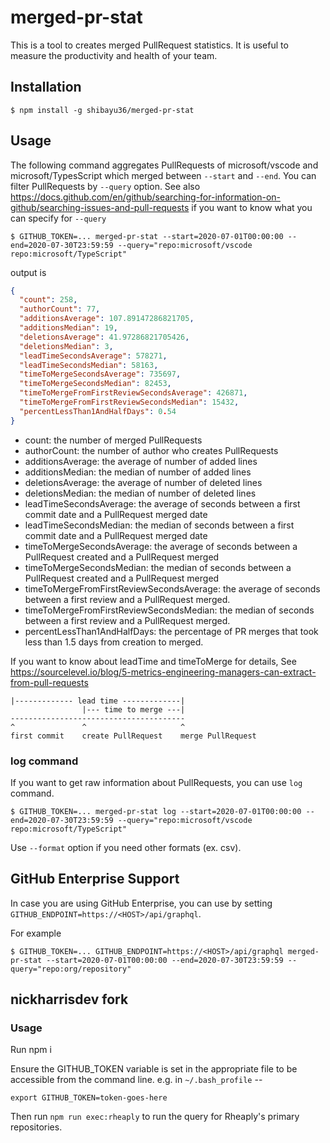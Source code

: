 # merged-pr-stat

This is a tool to creates merged PullRequest statistics. It is useful to measure the productivity and health of your team.

## Installation

```
$ npm install -g shibayu36/merged-pr-stat
```

## Usage

The following command aggregates PullRequests of microsoft/vscode and microsoft/TypesScript which merged between `--start` and `--end`. You can filter PullRequests by `--query` option. See also https://docs.github.com/en/github/searching-for-information-on-github/searching-issues-and-pull-requests if you want to know what you can specify for `--query`

```
$ GITHUB_TOKEN=... merged-pr-stat --start=2020-07-01T00:00:00 --end=2020-07-30T23:59:59 --query="repo:microsoft/vscode repo:microsoft/TypeScript"
```

output is

```json
{
  "count": 258,
  "authorCount": 77,
  "additionsAverage": 107.89147286821705,
  "additionsMedian": 19,
  "deletionsAverage": 41.97286821705426,
  "deletionsMedian": 3,
  "leadTimeSecondsAverage": 578271,
  "leadTimeSecondsMedian": 58163,
  "timeToMergeSecondsAverage": 735697,
  "timeToMergeSecondsMedian": 82453,
  "timeToMergeFromFirstReviewSecondsAverage": 426871,
  "timeToMergeFromFirstReviewSecondsMedian": 15432,
  "percentLessThan1AndHalfDays": 0.54
}
```

- count: the number of merged PullRequests
- authorCount: the number of author who creates PullRequests
- additionsAverage: the average of number of added lines
- additionsMedian: the median of number of added lines
- deletionsAverage: the average of number of deleted lines
- deletionsMedian: the median of number of deleted lines
- leadTimeSecondsAverage: the average of seconds between a first commit date and a PullRequest merged date
- leadTimeSecondsMedian: the median of seconds between a first commit date and a PullRequest merged date
- timeToMergeSecondsAverage: the average of seconds between a PullRequest created and a PullRequest merged
- timeToMergeSecondsMedian: the median of seconds between a PullRequest created and a PullRequest merged
- timeToMergeFromFirstReviewSecondsAverage: the average of seconds between a first review and a PullRequest merged.
- timeToMergeFromFirstReviewSecondsMedian: the median of seconds between a first review and a PullRequest merged.
- percentLessThan1AndHalfDays: the percentage of PR merges that took less than 1.5 days from creation to merged.

If you want to know about leadTime and timeToMerge for details, See https://sourcelevel.io/blog/5-metrics-engineering-managers-can-extract-from-pull-requests

```
|------------- lead time -------------|
                |--- time to merge ---|
---------------------------------------
^               ^                     ^
first commit    create PullRequest    merge PullRequest
```

### log command

If you want to get raw information about PullRequests, you can use `log` command.

```
$ GITHUB_TOKEN=... merged-pr-stat log --start=2020-07-01T00:00:00 --end=2020-07-30T23:59:59 --query="repo:microsoft/vscode repo:microsoft/TypeScript"
```

Use `--format` option if you need other formats (ex. csv).

## GitHub Enterprise Support

In case you are using GitHub Enterprise, you can use by setting `GITHUB_ENDPOINT=https://<HOST>/api/graphql`.

For example

```
$ GITHUB_TOKEN=... GITHUB_ENDPOINT=https://<HOST>/api/graphql merged-pr-stat --start=2020-07-01T00:00:00 --end=2020-07-30T23:59:59 --query="repo:org/repository"
```

## nickharrisdev fork

### Usage

Run npm i

Ensure the GITHUB_TOKEN variable is set in the appropriate file to be accessible from the command line. e.g. in `~/.bash_profile` --

```
export GITHUB_TOKEN=token-goes-here
```

Then run `npm run exec:rheaply` to run the query for Rheaply's primary repositories.

